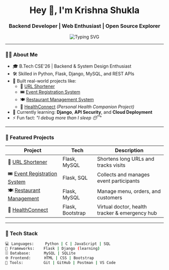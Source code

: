 <h1 align="center">Hey 👋, I'm Krishna Shukla</h1>
<h3 align="center">Backend Developer | Web Enthusiast | Open Source Explorer</h3>

<p align="center">
  <img src="https://readme-typing-svg.demolab.com/?lines=Code.+Debug.+Repeat.;Backend+Focused+Developer+⚙️;HealthTech+Project+Owner+🩺;Always+Learning+🧠&center=true&width=440&height=45" alt="Typing SVG" />
</p>

---

### 👨‍💻 About Me

- 🎓 B.Tech CSE'26 | Backend & System Design Enthusiast  
- 🛠️ Skilled in Python, Flask, Django, MySQL, and REST APIs  
- 🚀 Built real-world projects like:
  - 🔗 [URL Shortener](https://github.com/Krishnashukla09/url-shortener)
  - 🎟️ [Event Registration System](https://github.com/Krishnashukla09/Event_Registration)
  - 🍽️ [Restaurant Management System](https://github.com/Krishnashukla09/Restaurant-Management)
  - 🏥 [HealthConnect](https://github.com/Krishnashukla09/HealthConnect) *(Personal Health Companion Project)*
- 🌱 Currently learning: **Django**, **API Security**, and **Cloud Deployment**
- ⚡ Fun fact: _"I debug more than I sleep 😴"_

---

### 📌 Featured Projects

| Project | Tech | Description |
|--------|------|-------------|
| 🔗 [URL Shortener](https://github.com/Krishnashukla09/url-shortener) | Flask, MySQL | Shortens long URLs and tracks visits |
| 🎟️ [Event Registration System](https://github.com/Krishnashukla09/Event_Registration) | Flask, SQL | Collects and manages event participants |
| 🍽️ [Restaurant Management](https://github.com/Krishnashukla09/Restaurant-Management) | Flask, MySQL | Manage menu, orders, and customers |
| 🏥 [HealthConnect](https://github.com/Krishnashukla09/HealthConnect) | Flask, Bootstrap | Virtual doctor, health tracker & emergency hub |

---

### 🧰 Tech Stack

```bash
💻 Languages:     Python | C | JavaScript | SQL
🧠 Frameworks:    Flask | Django (learning)
🗄️ Database:      MySQL | SQLite
🌐 Frontend:      HTML | CSS | Bootstrap
🔧 Tools:         Git | GitHub | Postman | VS Code
